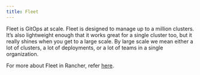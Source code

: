 ```yaml
---
title: Fleet
---
```


Fleet is GitOps at scale. Fleet is designed to manage up to a million clusters. It’s also lightweight enough that it works great for a single cluster too, but it really shines when you get to a large scale. By large scale we mean either a lot of clusters, a lot of deployments, or a lot of teams in a single organization. 

For more about Fleet in Rancher, refer [here](../docs/pages-for-subheaders/fleet-gitops-at-scale.md).